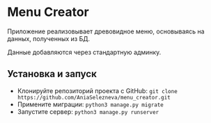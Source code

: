 # Menu Creator

Приложение реализовывает древовидное меню, основываясь на данных, полученных из БД.

Данные добавляются через стандартную админку.

## Установка и запуск

* Клонируйте репозиторий проекта с GitHub: `git clone https://github.com/AniaSelezneva/menu_creator.git`
* Примените миграции: `python3 manage.py migrate`
* Запустите сервер: `python3 manage.py runserver`